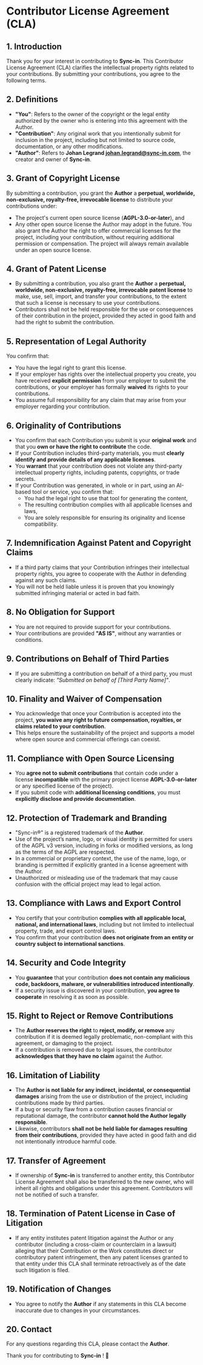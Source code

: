 # Contributor License Agreement (CLA)

## 1. Introduction
Thank you for your interest in contributing to **Sync-in**.
This Contributor License Agreement (CLA) clarifies the intellectual property rights related to your contributions. By submitting your contributions, you agree to the following terms.

## 2. Definitions
- **"You"**: Refers to the owner of the copyright or the legal entity authorized by the owner who is entering into this agreement with the Author.
- **"Contribution"**: Any original work that you intentionally submit for inclusion in the project, including but not limited to source code, documentation, or any other modifications.
- **"Author"**: Refers to **Johan Legrand <johan.legrand@sync-in.com>**, the creator and owner of **Sync-in**.

## 3. Grant of Copyright License
By submitting a contribution, you grant the **Author** a **perpetual, worldwide, non-exclusive, royalty-free, irrevocable license** to distribute your contributions under:
- The project's current open source license (**AGPL-3.0-or-later**), and
- Any other open source license the Author may adopt in the future.
  You also grant the Author the right to offer commercial licenses for the project, including your contribution, without requiring additional permission or compensation.
  The project will always remain available under an open source license.

## 4. Grant of Patent License
- By submitting a contribution, you also grant the **Author** a **perpetual, worldwide, non-exclusive, royalty-free, irrevocable patent license** to make, use, sell, import, and transfer your contributions, to the extent that such a license is necessary to use your contributions.
- Contributors shall not be held responsible for the use or consequences of their contribution in the project, provided they acted in good faith and had the right to submit the contribution.

## 5. Representation of Legal Authority
You confirm that:
- You have the legal right to grant this license.
- If your employer has rights over the intellectual property you create, you have received **explicit permission** from your employer to submit the contributions, or your employer has formally **waived** its rights to your contributions.
- You assume full responsibility for any claim that may arise from your employer regarding your contribution.

## 6. Originality of Contributions
- You confirm that each Contribution you submit is your **original work** and that you **own or have the right to contribute** the code.
- If your Contribution includes third-party materials, you must **clearly identify and provide details of any applicable licenses**.
- You **warrant** that your contribution does not violate any third-party intellectual property rights, including patents, copyrights, or trade secrets.
- If your Contribution was generated, in whole or in part, using an AI-based tool or service, you confirm that:
  - You had the legal right to use that tool for generating the content,
  - The resulting contribution complies with all applicable licenses and laws,
  - You are solely responsible for ensuring its originality and license compatibility.

## 7. Indemnification Against Patent and Copyright Claims
- If a third party claims that your Contribution infringes their intellectual property rights, you agree to cooperate with the Author in defending against any such claims.
- You will not be held liable unless it is proven that you knowingly submitted infringing material or acted in bad faith.

## 8. No Obligation for Support
- You are not required to provide support for your contributions.
- Your contributions are provided **"AS IS"**, without any warranties or conditions.

## 9. Contributions on Behalf of Third Parties
- If you are submitting a contribution on behalf of a third party, you must clearly indicate: *"Submitted on behalf of [Third Party Name]"*.

## 10. Finality and Waiver of Compensation
- You acknowledge that once your Contribution is accepted into the project, **you waive any right to future compensation, royalties, or claims related to your contribution**.
- This helps ensure the sustainability of the project and supports a model where open source and commercial offerings can coexist.

## 11. Compliance with Open Source Licensing
- You **agree not to submit contributions** that contain code under a license **incompatible** with the primary project license **AGPL-3.0-or-later** or any specified license of the project).
- If you submit code with **additional licensing conditions**, you must **explicitly disclose and provide documentation**.

## 12. Protection of Trademark and Branding
- "Sync-in®" is a registered trademark of the **Author**.
- Use of the project’s name, logo, or visual identity is permitted for users of the AGPL v3 version, including in forks or modified versions, as long as the terms of the AGPL are respected.
- In a commercial or proprietary context, the use of the name, logo, or branding is permitted if explicitly granted in a license agreement with the Author.
- Unauthorized or misleading use of the trademark that may cause confusion with the official project may lead to legal action.

## 13. Compliance with Laws and Export Control
- You certify that your contribution **complies with all applicable local, national, and international laws**, including but not limited to intellectual property, trade, and export control laws.
- You confirm that your contribution **does not originate from an entity or country subject to international sanctions**.

## 14. Security and Code Integrity
- You **guarantee** that your contribution **does not contain any malicious code, backdoors, malware, or vulnerabilities introduced intentionally**.
- If a security issue is discovered in your contribution, **you agree to cooperate** in resolving it as soon as possible.

## 15. Right to Reject or Remove Contributions
- The **Author reserves the right** to **reject, modify, or remove** any contribution if it is deemed legally problematic, non-compliant with this agreement, or damaging to the project.
- If a contribution is removed due to legal issues, the contributor **acknowledges that they have no claim** against the Author.

## 16. Limitation of Liability
- The **Author is not liable for any indirect, incidental, or consequential damages** arising from the use or distribution of the project, including contributions made by third parties.
- If a bug or security flaw from a contribution causes financial or reputational damage, the contributor **cannot hold the Author legally responsible**.
- Likewise, contributors **shall not be held liable for damages resulting from their contributions**, provided they have acted in good faith and did not intentionally introduce harmful code.

## 17. Transfer of Agreement
- If ownership of **Sync-in** is transferred to another entity, this Contributor License Agreement shall also be transferred to the new owner, who will inherit all rights and obligations under this agreement. Contributors will not be notified of such a transfer.

## 18. Termination of Patent License in Case of Litigation
- If any entity institutes patent litigation against the Author or any contributor (including a cross-claim or counterclaim in a lawsuit) alleging that their Contribution or the Work constitutes direct or contributory patent infringement, then any patent licenses granted to that entity under this CLA shall terminate retroactively as of the date such litigation is filed.

## 19. Notification of Changes
- You agree to notify the **Author** if any statements in this CLA become inaccurate due to changes in your circumstances.

## 20. Contact
For any questions regarding this CLA, please contact the **Author**.

Thank you for contributing to **Sync-in** ! 🚀